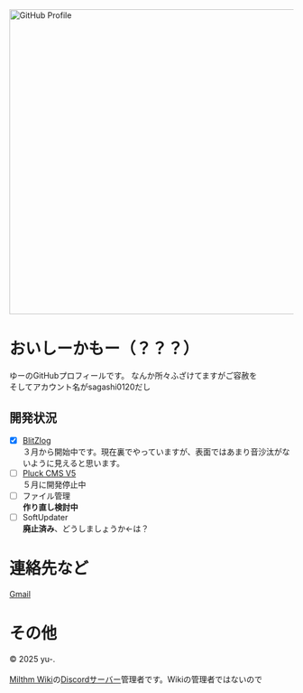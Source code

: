 <img width="960" height="540" alt="GitHub Profile" src="https://github.com/user-attachments/assets/6ab954a0-dd14-4785-bd50-752d68d8fb32" />

# おいしーかもー（？？？）
ゆーのGitHubプロフィールです。
なんか所々ふざけてますがご容赦を
<br>
そしてアカウント名がsagashi0120だし

## 開発状況
- [x] [BlitZlog](https://github.com/Sagashi-Mart/BlitZlog/)
<br>３月から開始中です。現在裏でやっていますが、表面ではあまり音沙汰がないように見えると思います。
- [ ] [Pluck CMS V5](https://github.com/sagashi0120/pluck-cms-unoffical)
<br>５月に開発停止中
- [ ] ファイル管理
<br>**作り直し検討中**
- [ ] SoftUpdater
<br>**廃止済み**、どうしましょうか←は？

# 連絡先など
[Gmail](mailto:yugabrast@gmail.com)

# その他
© 2025 yu-.<br>
<br>
[Milthm Wiki](https://wikiwiki.jp/milthm/)の[Discordサーバー](https://discord.gg/PwA2BvHGgY)管理者です。Wikiの管理者ではないので
